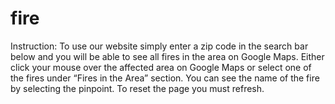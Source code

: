 # fire

Instruction: To use our website simply enter a zip code in the search bar below and you will be able to see all fires in the area on Google Maps. Either click your mouse over the affected area on Google Maps or select one of the fires under “Fires in the Area” section. You can see the name of the fire by selecting the pinpoint. To reset the page you must refresh.